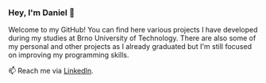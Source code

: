 ### Hey, I'm Daniel 👋

Welcome to my GitHub! You can find here various projects I have developed during my studies at Brno University of Technology. There are also some of my personal and other projects as I already graduated but I'm still focused on improving my programming skills.

📫 Reach me via [LinkedIn](https://www.linkedin.com/in/daniel-konecny/).

<!--
**danielkonecny/danielkonecny** is a ✨ _special_ ✨ repository because its `README.md` (this file) appears on your GitHub profile.

Here are some ideas to get you started:

- 🔭 I’m currently working on ...
- 🌱 I’m currently learning ...
- 👯 I’m looking to collaborate on ...
- 🤔 I’m looking for help with ...
- 💬 Ask me about ...
- 📫 How to reach me: ...
- 😄 Pronouns: ...
- ⚡ Fun fact: ...
-->
